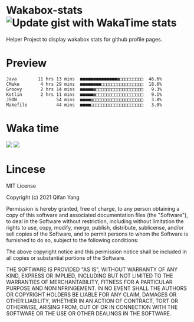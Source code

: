  # Wakabox-stats ![Update gist with WakaTime stats](https://github.com/underwindfall/wakabox-stats/workflows/Update%20gist%20with%20WakaTime%20stats/badge.svg)

  Helper Project to display wakabox stats for github profile pages. 
 # Preview 
  
  ```  
 Java        11 hrs 13 mins  ■■■■■■■■■■■■■■▦□□□□□□□□□  46.6%
CMake        4 hrs 29 mins  ■■■■■■■■□□□□□□□□□□□□□□□□  18.6%
Groovy       2 hrs 14 mins  ■■■■■▦□□□□□□□□□□□□□□□□□□   9.3%
Kotlin       2 hrs 11 mins  ■■■■■▦□□□□□□□□□□□□□□□□□□   9.1%
JSON               54 mins  ■■■■▥□□□□□□□□□□□□□□□□□□□   3.8%
Makefile           44 mins  ■■■■◱□□□□□□□□□□□□□□□□□□□   3.0% 
 ``` 
  
 
 
  
  # Waka time 

  ![](https://wakatime.com/share/@underwindfall/04fb31b6-0c1f-434d-b3a5-ac5e62f5364c.svg)
  ![](https://wakatime.com/share/@underwindfall/3d98f640-5c0f-4faf-b8df-1c48dec045b2.svg)
  
  # Lincese 

  MIT License

  Copyright (c) 2021 Qifan Yang
  
  Permission is hereby granted, free of charge, to any person obtaining a copy
  of this software and associated documentation files (the "Software"), to deal
  in the Software without restriction, including without limitation the rights
  to use, copy, modify, merge, publish, distribute, sublicense, and/or sell
  copies of the Software, and to permit persons to whom the Software is
  furnished to do so, subject to the following conditions:
  
  The above copyright notice and this permission notice shall be included in all
  copies or substantial portions of the Software.
  
  THE SOFTWARE IS PROVIDED "AS IS", WITHOUT WARRANTY OF ANY KIND, EXPRESS OR
  IMPLIED, INCLUDING BUT NOT LIMITED TO THE WARRANTIES OF MERCHANTABILITY,
  FITNESS FOR A PARTICULAR PURPOSE AND NONINFRINGEMENT. IN NO EVENT SHALL THE
  AUTHORS OR COPYRIGHT HOLDERS BE LIABLE FOR ANY CLAIM, DAMAGES OR OTHER
  LIABILITY, WHETHER IN AN ACTION OF CONTRACT, TORT OR OTHERWISE, ARISING FROM,
  OUT OF OR IN CONNECTION WITH THE SOFTWARE OR THE USE OR OTHER DEALINGS IN THE
  SOFTWARE.
